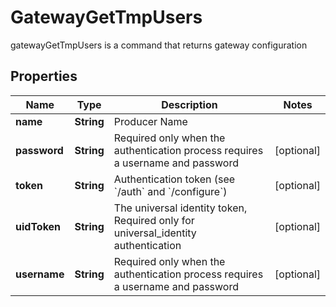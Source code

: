 

# GatewayGetTmpUsers

gatewayGetTmpUsers is a command that returns gateway configuration
## Properties

Name | Type | Description | Notes
------------ | ------------- | ------------- | -------------
**name** | **String** | Producer Name | 
**password** | **String** | Required only when the authentication process requires a username and password |  [optional]
**token** | **String** | Authentication token (see &#x60;/auth&#x60; and &#x60;/configure&#x60;) |  [optional]
**uidToken** | **String** | The universal identity token, Required only for universal_identity authentication |  [optional]
**username** | **String** | Required only when the authentication process requires a username and password |  [optional]



